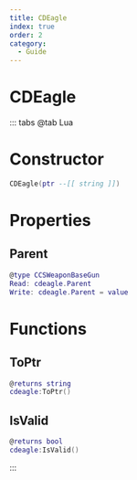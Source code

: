 ```yaml
---
title: CDEagle
index: true
order: 2
category:
  - Guide
---
```


# CDEagle

::: tabs
@tab Lua
# Constructor
```lua
CDEagle(ptr --[[ string ]])
```
# Properties
## Parent 
```lua
@type CCSWeaponBaseGun
Read: cdeagle.Parent
Write: cdeagle.Parent = value
```
# Functions
## ToPtr
```lua
@returns string
cdeagle:ToPtr()
```
## IsValid
```lua
@returns bool
cdeagle:IsValid()
```

:::